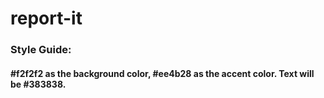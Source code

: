 # report-it
### Style Guide:
#### #f2f2f2 as the background color,  #ee4b28 as the accent color. Text will be #383838.
 


